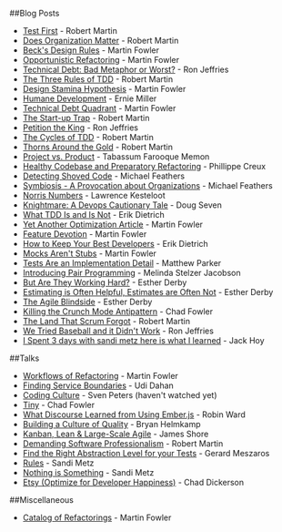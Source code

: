 ##Blog Posts
* [Test First](https://blog.8thlight.com/uncle-bob/2013/09/23/Test-first.html) - Robert Martin
* [Does Organization Matter](http://blog.cleancoder.com/uncle-bob/2015/04/15/DoesOrganizationMatter.html) - Robert Martin
* [Beck's Design Rules](http://martinfowler.com/bliki/BeckDesignRules.html) - Martin Fowler
* [Opportunistic Refactoring](http://martinfowler.com/bliki/OpportunisticRefactoring.html) - Martin Fowler
* [Technical Debt: Bad Metaphor or Worst?](http://ronjeffries.com/articles/015-11/tech-debt/) - Ron Jeffries
* [The Three Rules of TDD](http://butunclebob.com/ArticleS.UncleBob.TheThreeRulesOfTdd) - Robert Martin
* [Design Stamina Hypothesis](http://martinfowler.com/bliki/DesignStaminaHypothesis.html) - Martin Fowler
* [Humane Development](https://ernie.io/2014/12/17/humane-development/) - Ernie Miller
* [Technical Debt Quadrant](http://martinfowler.com/bliki/TechnicalDebtQuadrant.html) - Martin Fowler
* [The Start-up Trap](http://blog.8thlight.com/uncle-bob/2013/03/05/TheStartUpTrap.html) - Robert Martin
* [Petition the King](http://ronjeffries.com/xprog/articles/petitiontheking/) - Ron Jeffries
* [The Cycles of TDD](http://blog.cleancoder.com/uncle-bob/2014/12/17/TheCyclesOfTDD.html) - Robert Martin
* [Thorns Around the Gold](http://blog.cleancoder.com/uncle-bob/2014/11/19/GoingForTheGold.html) - Robert Martin
* [Project vs. Product](https://www.thoughtworks.com/insights/blog/project-vs-product) - Tabassum Farooque Memon
* [Healthy Codebase and Preparatory Refactoring](http://brewhouse.io/blog/2014/11/10/healthy-codebase-and-preparatory-refactoring.html) - Phillippe Creux
* [Detecting Shoved Code](https://michaelfeathers.silvrback.com/detecting-shoved-code) - Michael Feathers
* [Symbiosis - A Provocation about Organizations](https://drive.google.com/file/d/0B8ZX1RoWHuiJRnppcERLNjdSV00/view) - Michael Feathers
* [Norris Numbers](http://www.teamten.com/lawrence/writings/norris-numbers.html) - Lawrence Kesteloot
* [Knightmare: A Devops Cautionary Tale](http://dougseven.com/2014/04/17/knightmare-a-devops-cautionary-tale/) - Doug Seven
* [What TDD Is and Is Not](http://www.daedtech.com/what-tdd-is-and-is-not) - Erik Dietrich
* [Yet Another Optimization Article](http://martinfowler.com/ieeeSoftware/yetOptimization.pdf) - Martin Fowler
* [Feature Devotion](http://martinfowler.com/bliki/FeatureDevotion.html) - Martin Fowler
* [How to Keep Your Best Developers](http://www.daedtech.com/how-to-keep-your-best-programmers) - Erik Dietrich
* [Mocks Aren't Stubs](http://martinfowler.com/articles/mocksArentStubs.html) - Martin Fowler
* [Tests Are an Implementation Detail](https://blog.pivotal.io/pivotal-labs/labs/tests-implementation-detail) - Matthew Parker
* [Introducing Pair Programming](http://www.infoq.com/articles/introducing-pair-programming) - Melinda Stelzer Jacobson
* [But Are They Working Hard?](http://www.estherderby.com/2012/02/but-are-they-working-hard.html) - Esther Derby
* [Estimating is Often Helpful, Estimates are Often Not](http://www.estherderby.com/2012/03/estimating-is-often-helpful-estimates-are-often-not.html) - Esther Derby
* [The Agile Blindside](http://www.estherderby.com/2011/05/the-agile-blindside.html) - Esther Derby
* [Killing the Crunch Mode Antipattern](http://chadfowler.com/blog/2014/01/22/the-crunch-mode-antipattern/) - Chad Fowler
* [The Land That Scrum Forgot](https://www.scrumalliance.org/community/articles/2010/december/the-land-that-scrum-forgot) - Robert Martin
* [We Tried Baseball and it Didn't Work](http://ronjeffries.com/xprog/articles/jatbaseball/) - Ron Jeffries
* [I Spent 3 days with sandi metz here is what I learned](http://red-badger.com/blog/2014/08/20/i-spent-3-days-with-sandi-metz-heres-what-i-learned/) - Jack Hoy

##Talks
* [Workflows of Refactoring](https://youtu.be/vqEg37e4Mkw) - Martin Fowler
* [Finding Service Boundaries](https://vimeo.com/113515335) - Udi Dahan
* [Coding Culture](http://m.ustream.tv/recorded/61443548?rmalang=en_US) - Sven Peters (haven't watched yet)
* [Tiny](http://www.infoq.com/presentations/small-iteration-method-team) - Chad Fowler
* [What Discourse Learned from Using Ember.js](https://www.youtube.com/watch?v=2s9iOTNl2g0) - Robin Ward
* [Building a Culture of Quality](https://www.youtube.com/watch?v=Jsi1YTkXwxA) - Bryan Helmkamp
* [Kanban, Lean & Large-Scale Agile](https://www.youtube.com/watch?v=Jsi1YTkXwxA) - James Shore
* [Demanding Software Professionalism](https://vimeo.com/56708193) - Robert Martin
* [Find the Right Abstraction Level for your Tests](http://m.ustream.tv/recorded/46744750) - Gerard Meszaros
* [Rules](https://www.youtube.com/watch?v=npOGOmkxuio) - Sandi Metz
* [Nothing is Something](https://www.youtube.com/watch?v=29MAL8pJImQ) - Sandi Metz
* [Etsy (Optimize for Developer Happiness)](https://youtu.be/22EECFEk9Xs) - Chad Dickerson

##Miscellaneous
* [Catalog of Refactorings](http://refactoring.com/catalog/) - Martin Fowler
